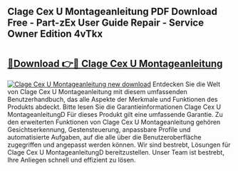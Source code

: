 ## Clage Cex U Montageanleitung PDF Download Free - Part-zEx User Guide Repair - Service Owner Edition 4vTkx

# <h2><a href="http://df859w.blite.top/?on=Clage+Cex+U+Montageanleitung">🔗Download 👉🔴 Clage Cex U Montageanleitung</a></h2>

[![Clage Cex U Montageanleitung new download](https://i.imgur.com/lujVjoI.png)](http://df859w.blite.top/?on=Clage+Cex+U+Montageanleitung)
Entdecken Sie die Welt von Clage Cex U Montageanleitung mit diesem umfassenden Benutzerhandbuch, das alle Aspekte der Merkmale und Funktionen des Produkts abdeckt. Bitte lesen Sie die Garantieinformationen Clage Cex U MontageanleitungD Für dieses Produkt gilt eine umfassende Garantie. Zu den erweiterten Funktionen von Clage Cex U Montageanleitung gehören Gesichtserkennung, Gestensteuerung, anpassbare Profile und automatisierte Aufgaben, auf die alle über die Benutzeroberfläche zugegriffen und angepasst werden können. Wir sind bestrebt, Lösungen für Clage Cex U MontageanleitungD bereitzustellen. Unser Team ist bestrebt, Ihre Anliegen schnell und effizient zu lösen.
